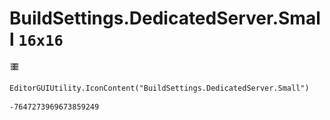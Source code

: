 # BuildSettings.DedicatedServer.Small `16x16`
<img src="/img/BuildSettings.DedicatedServer.Small.png" width=16 height=16>

``` CSharp
EditorGUIUtility.IconContent("BuildSettings.DedicatedServer.Small")
```
```
-7647273969673859249
```
